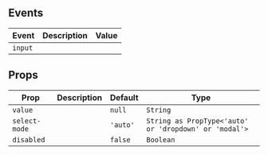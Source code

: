 ## Events

| Event   | Description | Value |
| ------- | ----------- | ----- |
| `input` |             |       |

## Props

| Prop          | Description | Default  | Type                                                  |
| ------------- | ----------- | -------- | ----------------------------------------------------- |
| `value`       |             | `null`   | `String`                                              |
| `select-mode` |             | `'auto'` | `String as PropType<'auto' or 'dropdown' or 'modal'>` |
| `disabled`    |             | `false`  | `Boolean`                                             |
